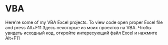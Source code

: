 # VBA
Here're some of my VBA Excel projects.
To view code open proper Excel file and press Alt+F11
Здесь некоторые из моих проектов на VBA. 
Чтобы увидеть исходный код, откройте интересующий файл Excel и нажмите  Alt+F11

